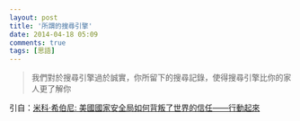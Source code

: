 ```yaml
---
layout: post
title: '所謂的搜尋引擎'
date: 2014-04-18 05:09
comments: true
tags: [思語]
---
```

> 我們對於搜尋引擎過於誠實，你所留下的搜尋記錄，使得搜尋引擎比你的家人更了解你

引自：[米科·希伯尼: 美國國家安全局如何背叛了世界的信任——行動起來](http://www.ted.com/talks/mikko_hypponen_how_the_nsa_betrayed_the_world_s_trust_time_to_act?language=zh-tw#t-1143855 "米科·希伯尼: 美國國家安全局如何背叛了世界的信任——行動起來")
